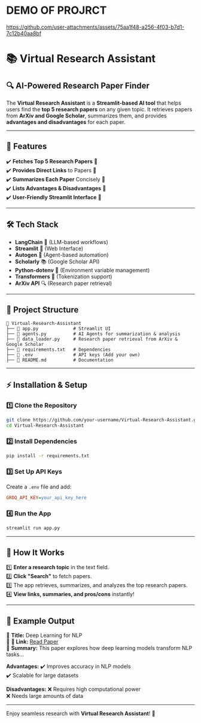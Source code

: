# DEMO OF PROJRCT

https://github.com/user-attachments/assets/75aa1f48-a256-4f03-b7d1-7c12b40aa8bf

# 📚 Virtual Research Assistant

## 🔍 AI-Powered Research Paper Finder

The **Virtual Research Assistant** is a **Streamlit-based AI tool** that helps users find the **top 5 research papers** on any given topic. It retrieves papers from **ArXiv and Google Scholar**, summarizes them, and provides **advantages and disadvantages** for each paper.

---

## 🚀 Features

✔️ **Fetches Top 5 Research Papers** 📄  
✔️ **Provides Direct Links** to Papers 🔗  
✔️ **Summarizes Each Paper** Concisely 📝  
✔️ **Lists Advantages & Disadvantages** 📌  
✔️ **User-Friendly Streamlit Interface** 🎨  

---

## 🛠️ Tech Stack

- **LangChain** 🧠 (LLM-based workflows)  
- **Streamlit** 🎨 (Web Interface)  
- **Autogen** 🤖 (Agent-based automation)  
- **Scholarly** 📚 (Google Scholar API)  
- **Python-dotenv** 🔐 (Environment variable management)  
- **Transformers** 🤗 (Tokenization support)  
- **ArXiv API** 🔍 (Research paper retrieval)  

---

## 📂 Project Structure

```
📂 Virtual-Research-Assistant
├── 📄 app.py             # Streamlit UI
├── 📄 agents.py          # AI Agents for summarization & analysis
├── 📄 data_loader.py     # Research paper retrieval from ArXiv & Google Scholar
├── 📄 requirements.txt   # Dependencies
├── 📄 .env               # API keys (Add your own)
├── 📄 README.md          # Documentation
```

---

## ⚡ Installation & Setup

### 1️⃣ Clone the Repository
```bash
git clone https://github.com/your-username/Virtual-Research-Assistant.git
cd Virtual-Research-Assistant
```

### 2️⃣ Install Dependencies
```bash
pip install -r requirements.txt
```

### 3️⃣ Set Up API Keys
Create a `.env` file and add:
```ini
GROQ_API_KEY=your_api_key_here
```

### 4️⃣ Run the App
```bash
streamlit run app.py
```

---

## 🎯 How It Works

1️⃣ **Enter a research topic** in the text field.  
2️⃣ **Click "Search"** to fetch papers.  
3️⃣ The app retrieves, summarizes, and analyzes the top research papers.  
4️⃣ **View links, summaries, and pros/cons** instantly!

---

## 📌 Example Output

🔹 **Title:** Deep Learning for NLP  
🔹 **🔗 Link:** [Read Paper](#)  
🔹 **Summary:** This paper explores how deep learning models transform NLP tasks...  

**Advantages:**
✔️ Improves accuracy in NLP models  
✔️ Scalable for large datasets  

**Disadvantages:**
❌ Requires high computational power  
❌ Needs large amounts of data  

---

Enjoy seamless research with **Virtual Research Assistant**! 🚀
